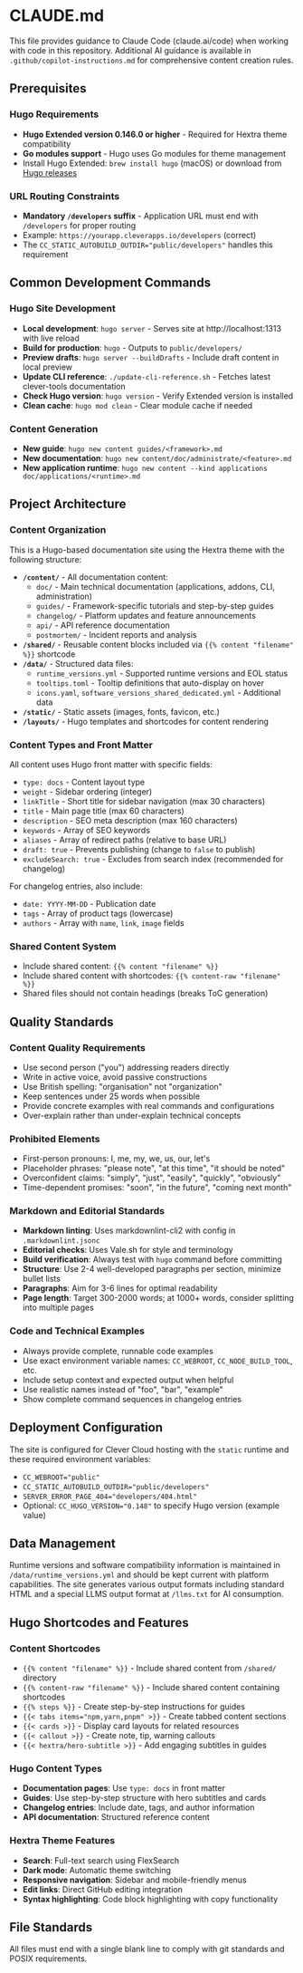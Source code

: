 # CLAUDE.md

This file provides guidance to Claude Code (claude.ai/code) when working with code in this repository. Additional AI guidance is available in `.github/copilot-instructions.md` for comprehensive content creation rules.

## Prerequisites

### Hugo Requirements
- **Hugo Extended version 0.146.0 or higher** - Required for Hextra theme compatibility
- **Go modules support** - Hugo uses Go modules for theme management
- Install Hugo Extended: `brew install hugo` (macOS) or download from [Hugo releases](https://github.com/gohugoio/hugo/releases)

### URL Routing Constraints
- **Mandatory `/developers` suffix** - Application URL must end with `/developers` for proper routing
- Example: `https://yourapp.cleverapps.io/developers` (correct)
- The `CC_STATIC_AUTOBUILD_OUTDIR="public/developers"` handles this requirement

## Common Development Commands

### Hugo Site Development
- **Local development**: `hugo server` - Serves site at http://localhost:1313 with live reload
- **Build for production**: `hugo` - Outputs to `public/developers/`  
- **Preview drafts**: `hugo server --buildDrafts` - Include draft content in local preview
- **Update CLI reference**: `./update-cli-reference.sh` - Fetches latest clever-tools documentation
- **Check Hugo version**: `hugo version` - Verify Extended version is installed
- **Clean cache**: `hugo mod clean` - Clear module cache if needed

### Content Generation
- **New guide**: `hugo new content guides/<framework>.md`
- **New documentation**: `hugo new content/doc/administrate/<feature>.md`
- **New application runtime**: `hugo new content --kind applications doc/applications/<runtime>.md`

## Project Architecture

### Content Organization
This is a Hugo-based documentation site using the Hextra theme with the following structure:

- **`/content/`** - All documentation content:
  - `doc/` - Main technical documentation (applications, addons, CLI, administration)
  - `guides/` - Framework-specific tutorials and step-by-step guides
  - `changelog/` - Platform updates and feature announcements
  - `api/` - API reference documentation
  - `postmortem/` - Incident reports and analysis
- **`/shared/`** - Reusable content blocks included via `{{% content "filename" %}}` shortcode
- **`/data/`** - Structured data files:
  - `runtime_versions.yml` - Supported runtime versions and EOL status
  - `tooltips.toml` - Tooltip definitions that auto-display on hover
  - `icons.yaml`, `software_versions_shared_dedicated.yml` - Additional data
- **`/static/`** - Static assets (images, fonts, favicon, etc.)
- **`/layouts/`** - Hugo templates and shortcodes for content rendering

### Content Types and Front Matter
All content uses Hugo front matter with specific fields:
- `type: docs` - Content layout type
- `weight` - Sidebar ordering (integer)
- `linkTitle` - Short title for sidebar navigation (max 30 characters)
- `title` - Main page title (max 60 characters)
- `description` - SEO meta description (max 160 characters)
- `keywords` - Array of SEO keywords
- `aliases` - Array of redirect paths (relative to base URL)
- `draft: true` - Prevents publishing (change to `false` to publish)
- `excludeSearch: true` - Excludes from search index (recommended for changelog)

For changelog entries, also include:
- `date: YYYY-MM-DD` - Publication date
- `tags` - Array of product tags (lowercase)
- `authors` - Array with `name`, `link`, `image` fields

### Shared Content System
- Include shared content: `{{% content "filename" %}}`
- Include shared content with shortcodes: `{{% content-raw "filename" %}}`
- Shared files should not contain headings (breaks ToC generation)

## Quality Standards

### Content Quality Requirements
- Use second person ("you") addressing readers directly
- Write in active voice, avoid passive constructions
- Use British spelling: "organisation" not "organization"
- Keep sentences under 25 words when possible
- Provide concrete examples with real commands and configurations
- Over-explain rather than under-explain technical concepts

### Prohibited Elements
- First-person pronouns: I, me, my, we, us, our, let's
- Placeholder phrases: "please note", "at this time", "it should be noted"
- Overconfident claims: "simply", "just", "easily", "quickly", "obviously"
- Time-dependent promises: "soon", "in the future", "coming next month"

### Markdown and Editorial Standards
- **Markdown linting**: Uses markdownlint-cli2 with config in `.markdownlint.jsonc`
- **Editorial checks**: Uses Vale.sh for style and terminology
- **Build verification**: Always test with `hugo` command before committing
- **Structure**: Use 2-4 well-developed paragraphs per section, minimize bullet lists
- **Paragraphs**: Aim for 3-6 lines for optimal readability
- **Page length**: Target 300-2000 words; at 1000+ words, consider splitting into multiple pages

### Code and Technical Examples
- Always provide complete, runnable code examples
- Use exact environment variable names: `CC_WEBROOT`, `CC_NODE_BUILD_TOOL`, etc.
- Include setup context and expected output when helpful
- Use realistic names instead of "foo", "bar", "example"
- Show complete command sequences in changelog entries

## Deployment Configuration
The site is configured for Clever Cloud hosting with the `static` runtime and these required environment variables:
- `CC_WEBROOT="public"`
- `CC_STATIC_AUTOBUILD_OUTDIR="public/developers"`
- `SERVER_ERROR_PAGE_404="developers/404.html"`
- Optional: `CC_HUGO_VERSION="0.148"` to specify Hugo version (example value)

## Data Management
Runtime versions and software compatibility information is maintained in `/data/runtime_versions.yml` and should be kept current with platform capabilities. The site generates various output formats including standard HTML and a special LLMS output format at `/llms.txt` for AI consumption.

## Hugo Shortcodes and Features

### Content Shortcodes
- `{{% content "filename" %}}` - Include shared content from `/shared/` directory
- `{{% content-raw "filename" %}}` - Include shared content containing shortcodes
- `{{% steps %}}` - Create step-by-step instructions for guides
- `{{< tabs items="npm,yarn,pnpm" >}}` - Create tabbed content sections
- `{{< cards >}}` - Display card layouts for related resources
- `{{< callout >}}` - Create note, tip, warning callouts
- `{{< hextra/hero-subtitle >}}` - Add engaging subtitles in guides

### Hugo Content Types
- **Documentation pages**: Use `type: docs` in front matter
- **Guides**: Use step-by-step structure with hero subtitles and cards
- **Changelog entries**: Include date, tags, and author information
- **API documentation**: Structured reference content

### Hextra Theme Features
- **Search**: Full-text search using FlexSearch
- **Dark mode**: Automatic theme switching
- **Responsive navigation**: Sidebar and mobile-friendly menus
- **Edit links**: Direct GitHub editing integration
- **Syntax highlighting**: Code block highlighting with copy functionality

## File Standards
All files must end with a single blank line to comply with git standards and POSIX requirements.
